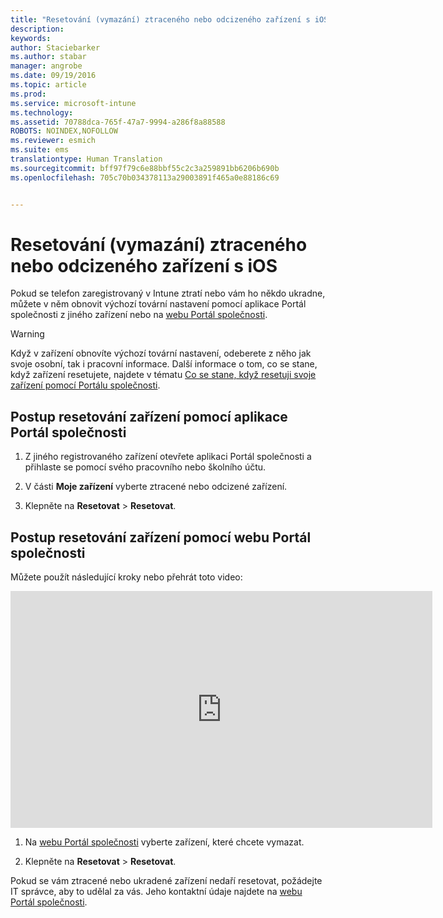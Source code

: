 ```yaml
---
title: "Resetování (vymazání) ztraceného nebo odcizeného zařízení s iOS | Microsoft Intune"
description: 
keywords: 
author: Staciebarker
ms.author: stabar
manager: angrobe
ms.date: 09/19/2016
ms.topic: article
ms.prod: 
ms.service: microsoft-intune
ms.technology: 
ms.assetid: 70788dca-765f-47a7-9994-a286f8a88588
ROBOTS: NOINDEX,NOFOLLOW
ms.reviewer: esmich
ms.suite: ems
translationtype: Human Translation
ms.sourcegitcommit: bff97f79c6e88bbf55c2c3a259891bb6206b690b
ms.openlocfilehash: 705c70b034378113a29003891f465a0e88186c69


---
```



# Resetování (vymazání) ztraceného nebo odcizeného zařízení s iOS

Pokud se telefon zaregistrovaný v Intune ztratí nebo vám ho někdo ukradne, můžete v něm obnovit výchozí tovární nastavení pomocí aplikace Portál společnosti z jiného zařízení nebo na [webu Portál společnosti](http://portal.manage.microsoft.com).

> [!WARNING]
> Když v zařízení obnovíte výchozí tovární nastavení, odeberete z něho jak svoje osobní, tak i pracovní informace. Další informace o tom, co se stane, když zařízení resetujete, najdete v tématu [Co se stane, když resetuji svoje zařízení pomocí Portálu společnosti](what-happens-if-you-reset-your-device-using-the-company-portal-ios.md).

## Postup resetování zařízení pomocí aplikace Portál společnosti

1.  Z jiného registrovaného zařízení otevřete aplikaci Portál společnosti a přihlaste se pomocí svého pracovního nebo školního účtu.

2.  V části **Moje zařízení** vyberte ztracené nebo odcizené zařízení.

3.  Klepněte na **Resetovat** &gt; **Resetovat**.

## Postup resetování zařízení pomocí webu Portál společnosti

Můžete použít následující kroky nebo přehrát toto video:

<iframe width="675" height="379" src="https://www.youtube.com/embed/3rrXe8XmtgU" frameborder="0" allowfullscreen></iframe>

1.  Na [webu Portál společnosti](http://portal.manage.microsoft.com) vyberte zařízení, které chcete vymazat.

2.  Klepněte na **Resetovat** &gt; **Resetovat**.

Pokud se vám ztracené nebo ukradené zařízení nedaří resetovat, požádejte IT správce, aby to udělal za vás. Jeho kontaktní údaje najdete na [webu Portál společnosti](http://portal.manage.microsoft.com).





<!--HONumber=Sep16_HO3-->


